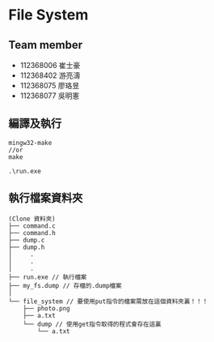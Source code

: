 # File System

## Team member
- 112368006 崔士豪
- 112368402 游亮濤
- 112368075 廖珞昱
- 112368077 吳明憲

## 編譯及執行
```
mingw32-make
//or
make
```
```
.\run.exe      
```

## 執行檔案資料夾
```
(Clone 資料夾)
├── command.c
├── command.h
├── dump.c
├── dump.h
│     .
│     .
│     .
├── run.exe // 執行檔案
├── my_fs.dump // 存檔的.dump檔案
│
└── file_system // 要使用put指令的檔案需放在這個資料夾裏！！！
    ├── photo.png
    ├── a.txt
    └── dump // 使用get指令取得的程式會存在這裏
        └── a.txt
```